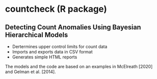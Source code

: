 # countcheck (R package)
## Detecting Count Anomalies Using Bayesian Hierarchical Models

* Dertermines upper control limits for count data
* Imports and exports data in CSV format
* Generates simple HTML reports

The models and the code are based on an examples in McElreath [2020]
and Gelman et al. [2014].
